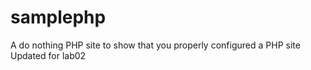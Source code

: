 samplephp
=========

A do nothing PHP site to show that you properly configured a PHP site
Updated for lab02

